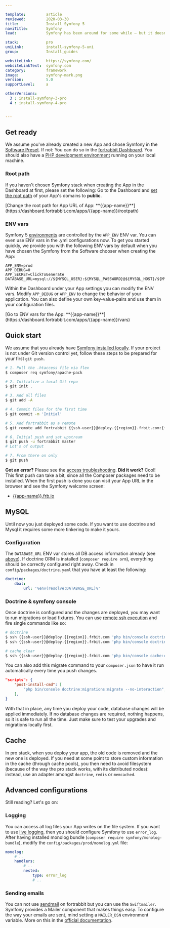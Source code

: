 ```yaml
---

template:         article
reviewed:         2020-03-30
title:            Install Symfony 5
naviTitle:        Symfony
lead:             Symfony has been around for some while — but it doesn't look old. Learn how to install and tune Symfony 5 on fortrabbit.

stack:            pro
uniLink:          install-symfony-5-uni
group:            Install_guides

websiteLink:      https://symfony.com/
websiteLinkText:  symfony.com
category:         framework
image:            symfony-mark.png
version:          5.0
supportLevel:     a

otherVersions:
  3 : install-symfony-3-pro
  4 : install-symfony-4-pro


---
```



## Get ready

We assume you've already created a new App and chose Symfony in the [Software Preset](app#toc-software-preset). If not: You can do so in the [fortrabbit Dashboard](/dashboard). You should also have a [PHP development environment](/local-development) running on your local machine.


### Root path

If you haven't chosen Symfony stack when creating the App in the Dashboard at first, please set the following: Go to the Dashboard and [set the root path](/app#toc-root-path) of your App's domains to **public**.

<div markdown="1" data-user="known">
[Change the root path for App URL of App: **{{app-name}}**](https://dashboard.fortrabbit.com/apps/{{app-name}}/rootpath)
</div>

### ENV vars

Symfony 5 [environments](https://symfony.com/doc/current/configuration/environments.html#executing-an-application-in-different-environments) are controlled by the `APP_ENV` ENV var. You can even use ENV vars in the .yml configurations now. To get you started quickly, we provide you with the following ENV vars by default when you have chosen the Symfony from the Software chooser when creating the App:

```osterei32
APP_ENV=prod
APP_DEBUG=0
APP_SECRET=ClickToGenerate
DATABASE_URL=mysql://${MYSQL_USER}:${MYSQL_PASSWORD}@${MYSQL_HOST}/${MYSQL_DATABASE}
```

Within the Dashboard under your App settings you can modify the ENV vars. Modify `APP_DEBUG` or `APP_ENV` to change the behavior of your application. You can also define your own key-value-pairs and use them in your configuration files.

<div markdown="1" data-user="known">
[Go to ENV vars for the App: **{{app-name}}**](https://dashboard.fortrabbit.com/apps/{{app-name}}/vars)
</div>


## Quick start

We assume that you already have [Symfony installed locally](http://symfony.com/download). If your project is not under Git version control yet, follow these steps to be prepared for your first `git push`.

```bash
# 1. Pull the .htaccess file via flex
$ composer req symfony/apache-pack

# 2. Initialize a local Git repo
$ git init .

# 3. Add all files
$ git add -A

# 4. Commit files for the first time
$ git commit -m 'Initial'

# 5. Add fortrabbit as a remote
$ git remote add fortrabbit {{ssh-user}}@deploy.{{region}}.frbit.com:{{app-name}}.git

# 6. Initial push and set upstream
$ git push -u fortrabbit master
# Lot's of output

# 7. From there on only
$ git push
```

**Got an error?** Please see the [access troubleshooting](/access-methods#toc-troubleshooting). **Did it work?** Cool! This first push can take a bit, since all the Composer packages need to be installed. When the first push is done you can visit your App URL in the browser and see the Symfony welcome screen:

* [{{app-name}}.frb.io](https://{{app-name}}.frb.io)


## MySQL

Until now you just deployed some code. If you want to use doctrine and Mysql it requires some more tinkering to make it yours. 

### Configuration

The `DATABASE_URL` ENV var stores all DB access information already (see [above](#toc-env-vars)). If doctrine ORM is installed (`composer require orm`), everything should be correctly configured right away. Check in `config/packages/doctrine.yaml` that you have at least the following:

```yaml
doctrine:
    dbal:
        url: '%env(resolve:DATABASE_URL)%'

```

### Doctrine & symfony console

Once doctrine is configured and the changes are deployed, you may want to run migrations or load fixtures. You can use [remote ssh execution](remote-ssh-execution-pro) and fire single commands like so:

```bash
# doctrine
$ ssh {{ssh-user}}@deploy.{{region}}.frbit.com 'php bin/console doctrine:migrations:migrate --no-interaction'
$ ssh {{ssh-user}}@deploy.{{region}}.frbit.com 'php bin/console doctrine:fixtures:load --no-interaction'

# cache clear
$ ssh {{ssh-user}}@deploy.{{region}}.frbit.com 'php bin/console cache:clear'
```

You can also add this migrate command to your `composer.json` to have it run automatically every time you push changes.

```json
"scripts": {
    "post-install-cmd": [
        "php bin/console doctrine:migrations:migrate --no-interaction",
    ],
}
```

With that in place, any time you deploy your code, database changes will be applied immediately. If no database changes are required, nothing happens, so it is safe to run all the time. Just make sure to test your upgrades and migrations locally first.

## Cache

In pro stack, when you deploy your app, the old code is removed and the new one is deployed.
If you need at some point to store custom information in the cache (through cache pools), you then need to avoid filesystem (because of the way the pro stack works, with its distributed nodes): instead, use an adapter amongst `doctrine`, `redis` or `memcached`.

## Advanced configurations

Still reading? Let's go on:

### Logging

You can access all log files your App writes on the file system. If you want to use [live logging](logging#toc-live-log-access), then you should configure Symfony to use `error_log`. After having installed monolog bundle (`composer require symfony/monolog-bundle`), modify the `config/packages/prod/monolog.yml` file:

``` yml
monolog:
    # ..
    handlers:
        # ..
        nested:
            type: error_log
            # ..
```

### Sending emails

You can not use [sendmail](quirks#toc-mailing) on fortrabbit but you can use the `Swiftmailer`.
Symfony provides a Mailer component that makes things easy. To configure the way your emails are sent, mind setting a `MAILER_DSN` environment variable.
More on this in the [official documentation](https://symfony.com/doc/current/mailer.html).
